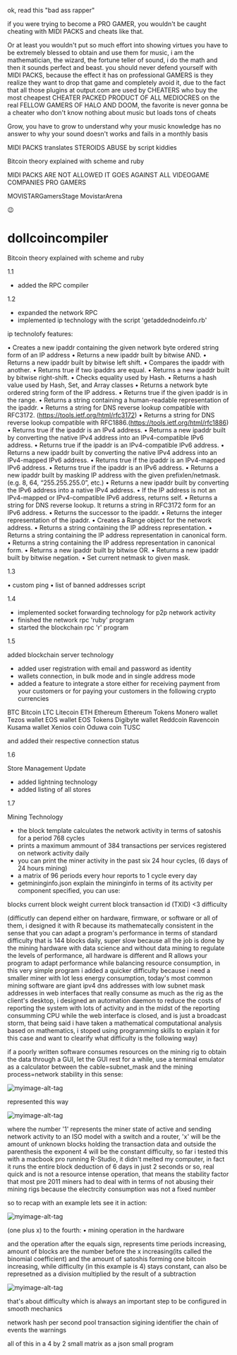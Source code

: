 ok, read this "bad ass rapper"

if you were trying to become a PRO GAMER, you wouldn't be caught cheating with MIDI PACKS and cheats like that.

Or at least you wouldn't put so much effort into showing virtues you have to be extremely blessed to obtain and use them for music, i am the mathematician, the wizard, the fortune teller of sound, i do the math and then it sounds perfect and beast. you should never defend yourself with MIDI PACKS, because the effect it has on professional GAMERS is they realize they want to drop that game and completely avoid it, due to the fact that all those plugins at output.com are used by CHEATERS who buy the most cheapest CHEATER PACKED PRODUCT OF ALL MEDIOCRES on the real FELLOW GAMERS OF HALO AND DOOM, the favorite is never gonna be a cheater who don't know nothing about music but loads tons of cheats

Grow, you have to grow to understand why your music knowledge has no answer to why your sound doesn't works and fails in  a monthly basis

MIDI PACKS translates STEROIDS ABUSE by script kiddies

Bitcoin theory explained with scheme and ruby

MIDI PACKS ARE NOT ALLOWED IT GOES AGAINST ALL VIDEOGAME COMPANIES PRO GAMERS

MOVISTARGamersStage
MovistarArena

😉


# dollcoincompiler
Bitcoin theory explained with scheme and ruby


1.1
* added the RPC compiler


1.2
* expanded the network RPC
* implemented ip technology with the script 'getaddednodeinfo.rb'

ip technolofy features:

• Creates a new ipaddr containing the given network byte ordered string form of an IP address
• Returns a new ipaddr built by bitwise AND. 
• Returns a new ipaddr built by bitwise left shift. 
• Compares the ipaddr with another.
• Returns true if two ipaddrs are equal. 
• Returns a new ipaddr built by bitwise right-shift. 
• Checks equality used by Hash. 
• Returns a hash value used by Hash, Set, and Array classes 
• Returns a network byte ordered string form of the IP address.
• Returns true if the given ipaddr is in the range.
• Returns a string containing a human-readable representation of the ipaddr.
• Returns a string for DNS reverse lookup compatible with RFC3172. (https://tools.ietf.org/html/rfc3172)
• Returns a string for DNS reverse lookup compatible with RFC1886.(https://tools.ietf.org/html/rfc1886)
• Returns true if the ipaddr is an IPv4 address. 
• Returns a new ipaddr built by converting the native IPv4 address into an IPv4-compatible IPv6 address.
• Returns true if the ipaddr is an IPv4-compatible IPv6 address.
• Returns a new ipaddr built by converting the native IPv4 address into an IPv4-mapped IPv6 address. 
• Returns true if the ipaddr is an IPv4-mapped IPv6 address.
• Returns true if the ipaddr is an IPv6 address.
• Returns a new ipaddr built by masking IP address with the given prefixlen/netmask. (e.g. 8, 64, “255.255.255.0”, etc.)
• Returns a new ipaddr built by converting the IPv6 address into a native IPv4 address. 
• If the IP address is not an IPv4-mapped or IPv4-compatible IPv6 address, returns self.
• Returns a string for DNS reverse lookup. It returns a string in RFC3172 form for an IPv6 address.
• Returns the successor to the ipaddr.
• Returns the integer representation of the ipaddr.
• Creates a Range object for the network address.
• Returns a string containing the IP address representation.
• Returns a string containing the IP address representation in canonical form.
• Returns a string containing the IP address representation in canonical form.
• Returns a new ipaddr built by bitwise OR.
• Returns a new ipaddr built by bitwise negation.
• Set current netmask to given mask.


1.3

• custom ping
• list of banned addresses script



1.4

* implemented socket forwarding technology for p2p network activity
* finished the network rpc 'ruby' program
* started the blockchain rpc 'r' program




1.5

added blockchain server technology

* added user registration with email and password as identity
* wallets connection, in bulk mode and in single address mode
* added a feature to integrate a store either for receiving payment from your customers or for paying your
  customers in the following crypto currencies

 BTC Bitcoin
 LTC Litecoin
 ETH Ethereum
 Ethereum Tokens
 Monero wallet
 Tezos wallet
 EOS wallet
 EOS Tokens
 Digibyte wallet
 Reddcoin
 Ravencoin
 Kusama wallet
 Xenios coin
 Oduwa coin
 TUSC

and added their respective connection status



1.6

Store Management Update

* added lightning technology
* added listing of all stores



1.7

Mining Technology

* the block template calculates the network activity in terms of satoshis for a period 768 cycles
* prints a maximum ammount of 384 transactions per services registered on network activity daily
* you can print the miner activity in the past six 24 hour cycles, (6 days of 24 hours mining)
* a matrix of 96 periods every hour reports to 1 cycle every day
* getmininginfo.json explain the mininginfo in terms of its activity per component specified, you can use:

 blocks
 current block weight
 current block transaction id (TXID) <3
 difficulty 

(difficutly can depend either on hardware, firmware, or software or all of them, i designed it with R because its mathematecally consistent in the sense that you can adapt a program's performance in terms of standard difficulty that is 144 blocks daily, super slow because all the job is done by the mining hardware with data science and without data mining to regulate the levels of performance, all hardware is different and R allows your program to adapt performance while balancing resource consumption, in this very simple program i added a quicker difficulty because i need a smaller miner with lot less energy consumption, today's most common mining software are giant ipv4 dns addresses with low subnet mask addresses in web interfaces that really consume as much as the rig as the client's desktop, i designed an automation daemon to reduce the costs of reporting the system with lots of activity and in the midst of the reporting consumming CPU while the web interface is closed, and is just a broadcast storm, that being said i have taken a mathematical computational analysis based on mathematics, i stoped using programming skills to explain it for this case and want to clearify what difficulty is the following way)

if a poorly written software consumes resources on the mining rig to obtain the data through a GUI, let the GUI rest for a while, use a terminal emulator as a calculator between the cable=subnet_mask and the mining process=network stability in this sense:

![myimage-alt-tag](https://i.imgur.com/z00wgKT.png)

represented this way

![myimage-alt-tag](https://i.imgur.com/xXAvCcf.png)

where the number '1' represents the miner state of active and sending network activity to an ISO model with a switch and a router, 'x' will be the amount of unknown blocks holding the transaction data and outside the parenthesis the exponent 4 will be the constant difficulty, so far i tested this with a macbook pro running R-Studio, it didn't melted my computer, in fact it runs the entire block deduction of 6 days in just 2 seconds or so, real quick and is not a resource intense operation, that means the stability factor that most pre 2011 miners had to deal with in terms of not abusing their mining rigs because the electrcity consumption was not a fixed number

so to recap with an example lets see it in action:

![myimage-alt-tag](https://i.imgur.com/EaEc6xo.png)

(one plus x) to the fourth:
	• mining operation in the hardware

and the operation after the equals sign, represents time periods increasing, amount of blocks are the number before the x increasing(its called the binomial coefficient) and the amount of satoshis forming one bitcoin increasing, while difficulty (in this example is 4) stays constant, can also be represetned as a division multiplied by the result of a subtraction

![myimage-alt-tag](https://i.imgur.com/6ShLf6N.png)

that's about difficulty which is always an important step to be configured in smooth mechanics

 network hash per second
 pool transaction sigining identifier
 the chain of events
 the warnings

all of this in a 4 by 2 small matrix as a json small program

